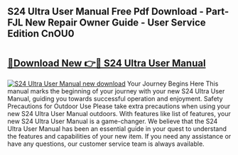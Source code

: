 ## S24 Ultra User Manual Free Pdf Download - Part-FJL New Repair Owner Guide - User Service Edition CnOU0

# <h2><a href="http://cf14621.oget.top/?id=S24+Ultra+User+Manual">🔗Download New 👉🔴 S24 Ultra User Manual</a></h2>

[![S24 Ultra User Manual new download](https://i.imgur.com/5g1atiW.png)](http://cf14621.oget.top/?id=S24+Ultra+User+Manual)
Your Journey Begins Here This manual marks the beginning of your journey with your new S24 Ultra User Manual, guiding you towards successful operation and enjoyment. Safety Precautions for Outdoor Use Please take extra precautions when using your new S24 Ultra User Manual outdoors. With features like list of features, your new S24 Ultra User Manual is a game-changer. We believe that the S24 Ultra User Manual has been an essential guide in your quest to understand the features and capabilities of your new item. If you need any assistance or have any questions, our customer service team is always available.

